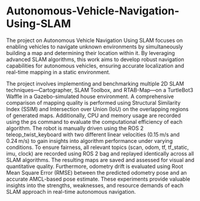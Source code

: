 # Autonomous-Vehicle-Navigation-Using-SLAM
The project on Autonomous Vehicle Navigation Using SLAM focuses on enabling vehicles to
navigate unknown environments by simultaneously building a map and determining their location
within it. By leveraging advanced SLAM algorithms, this work aims to develop robust navigation capabilities for autonomous vehicles, ensuring accurate localization and real-time mapping in
a static environment. 

The project involves implementing and benchmarking multiple 2D SLAM techniques—Cartographer, SLAM Toolbox, and RTAB-Map—on a TurtleBot3 Waffle in a Gazebo-simulated house environment. A comprehensive comparison of mapping quality is performed using Structural Similarity Index (SSIM) and Intersection over Union (IoU) on the overlapping regions of generated maps. Additionally, CPU and memory usage are recorded using the ps command to evaluate the computational efficiency of each algorithm. The robot is manually driven using the ROS 2 teleop_twist_keyboard with two different linear velocities (0.15 m/s and 0.24 m/s) to gain insights into algorithm performance under varying conditions. To ensure fairness, all relevant topics (scan, odom, tf, tf_static, imu, clock) are recorded using ROS 2 bag and replayed identically across all SLAM algorithms. The resulting maps are saved and assessed for visual and quantitative quality. Furthermore, odometry drift is evaluated using Root Mean Square Error (RMSE) between the predicted odometry pose and an accurate AMCL-based pose estimate. These experiments provide valuable insights into the strengths, weaknesses, and resource demands of each SLAM approach in real-time autonomous navigation.
